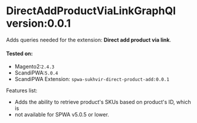 # DirectAddProductViaLinkGraphQl version:0.0.1
Adds queries needed for the extension: **Direct add product via link**.

#### Tested on:
* Magento2:`2.4.3`
* ScandiPWA:`5.0.4`
* ScandiPWA Extension: `spwa-sukhvir-direct-product-add:0.0.1`

Features list:
- Adds the ability to retrieve product's SKUs based on product's ID, which is
- not available for SPWA v5.0.5 or lower.